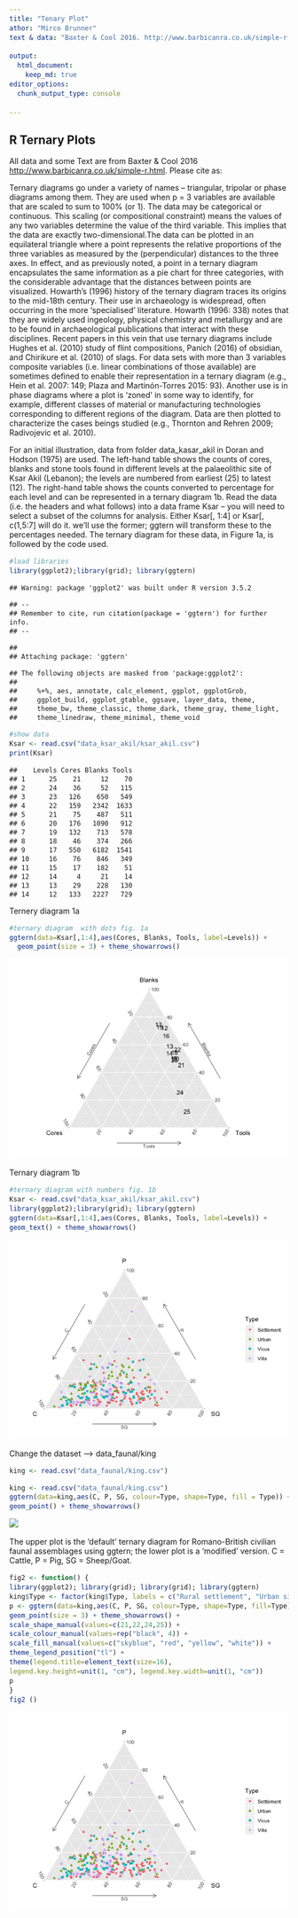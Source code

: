 ```yaml
---
title: "Tenary Plot"
athor: "Mirco Brunner"
text & data: "Baxter & Cool 2016. http://www.barbicanra.co.uk/simple-r.html"

output:
  html_document:
    keep_md: true
editor_options: 
  chunk_output_type: console
  
---
```




## R Ternary Plots

All data and some Text are from Baxter & Cool 2016 <http://www.barbicanra.co.uk/simple-r.html>.
Please cite as: 

Ternary diagrams go under a variety of names – triangular, tripolar or phase diagrams among them. They are used when p = 3 variables are available that are scaled to sum to 100% (or 1). The data may be categorical or continuous. This scaling (or compositional constraint) means the values of any two variables determine the value of the third variable. This implies that the data are exactly two-dimensional.The data can be plotted in an equilateral triangle where a point represents the relative proportions of the three variables as measured by the (perpendicular) distances to the three axes. In effect, and as previously noted, a point in a ternary diagram encapsulates the same information as a pie chart for three categories, with the considerable advantage that the distances between points are visualized. Howarth’s (1996) history of the ternary diagram traces its origins to the mid-18th century. Their use in archaeology is widespread, often occurring in the more ‘specialised’ literature. Howarth (1996: 338) notes that they are widely used ingeology, physical chemistry and metallurgy and are to be found in archaeological publications that interact with these disciplines. Recent papers in this vein that use ternary diagrams include Hughes et al. (2010) study of flint compositions, Panich (2016) of obsidian, and Chirikure et al. (2010) of slags. For data sets with more than 3 variables composite variables (i.e. linear combinations of those available) are sometimes defined to enable their representation in a ternary diagram (e.g., Hein et al. 2007: 149; Plaza and Martinón-Torres 2015: 93). Another use is in phase diagrams where a plot is ‘zoned’ in some way to identify, for example, different classes of material or manufacturing technologies corresponding to different regions of the diagram. Data are then plotted to characterize the cases beings studied (e.g., Thornton and Rehren 2009; Radivojevic et al. 2010).

For an initial illustration, data from folder data_kasar_akil in Doran and Hodson (1975) are used. The left-hand table shows the counts of cores, blanks and stone tools found in different levels at the palaeolithic site of Ksar Akil (Lebanon); the levels are numbered from earliest (25) to latest (12). The right-hand table shows the counts converted to percentage for each level and can be represented in a ternary diagram 1b. Read the data (i.e. the headers and what follows) into a data frame Ksar – you will need to select a subset of the columns for analysis. Either Ksar[, 1:4] or Ksar[, c(1,5:7] will do it. we’ll use the former; ggtern will transform these to the percentages needed. The ternary diagram for these data, in Figure 1a, is followed by the code used.


```r
#load libraries
library(ggplot2);library(grid); library(ggtern)
```

```
## Warning: package 'ggplot2' was built under R version 3.5.2
```

```
## --
## Remember to cite, run citation(package = 'ggtern') for further info.
## --
```

```
## 
## Attaching package: 'ggtern'
```

```
## The following objects are masked from 'package:ggplot2':
## 
##     %+%, aes, annotate, calc_element, ggplot, ggplotGrob,
##     ggplot_build, ggplot_gtable, ggsave, layer_data, theme,
##     theme_bw, theme_classic, theme_dark, theme_gray, theme_light,
##     theme_linedraw, theme_minimal, theme_void
```


```r
#show data
Ksar <- read.csv("data_ksar_akil/ksar_akil.csv")
print(Ksar)
```

```
##    Levels Cores Blanks Tools
## 1      25    21     12    70
## 2      24    36     52   115
## 3      23   126    650   549
## 4      22   159   2342  1633
## 5      21    75    487   511
## 6      20   176   1090   912
## 7      19   132    713   578
## 8      18    46    374   266
## 9      17   550   6182  1541
## 10     16    76    846   349
## 11     15    17    182    51
## 12     14     4     21    14
## 13     13    29    228   130
## 14     12   133   2227   729
```

Ternery diagram 1a


```r
#ternary diagram  with dots fig. 1a
ggtern(data=Ksar[,1:4],aes(Cores, Blanks, Tools, label=Levels)) +
  geom_point(size = 3) + theme_showarrows()
```

![](ternary_plot_files/figure-html/unnamed-chunk-3-1.png)<!-- -->

Ternary diagram 1b


```r
#ternary diagram with numbers fig. 1b
Ksar <- read.csv("data_ksar_akil/ksar_akil.csv")
library(ggplot2);library(grid); library(ggtern)
ggtern(data=Ksar[,1:4],aes(Cores, Blanks, Tools, label=Levels)) +
geom_text() + theme_showarrows()
```

![](ternary_plot_files/figure-html/unnamed-chunk-4-1.png)<!-- -->

Change the dataset --> data_faunal/king


```r
king <- read.csv("data_faunal/king.csv")
```



```r
king <- read.csv("data_faunal/king.csv")
ggtern(data=king,aes(C, P, SG, colour=Type, shape=Type, fill = Type)) +
geom_point() + theme_showarrows()
```

![](ternary_plot_files/figure-html/unnamed-chunk-6-1.png)<!-- -->

The upper plot is the ‘default’ ternary diagram for Romano-British civilian
faunal assemblages using ggtern; the lower plot is a ‘modified’ version. C = Cattle, P
= Pig, SG = Sheep/Goat.


```r
fig2 <- function() {
library(ggplot2); library(grid); library(grid); library(ggtern)
king$Type <- factor(king$Type, labels = c("Rural settlement", "Urban site", "Vicus", "Villa"))
p <- ggtern(data=king,aes(C, P, SG, colour=Type, shape=Type, fill=Type)) +
geom_point(size = 3) + theme_showarrows() +
scale_shape_manual(values=c(21,22,24,25)) +
scale_colour_manual(values=rep("black", 4)) +
scale_fill_manual(values=c("skyblue", "red", "yellow", "white")) +
theme_legend_position("tl") +
theme(legend.title=element_text(size=16),
legend.key.height=unit(1, "cm"), legend.key.width=unit(1, "cm"))
p
}
fig2 ()
```

![](ternary_plot_files/figure-html/unnamed-chunk-7-1.png)<!-- -->


